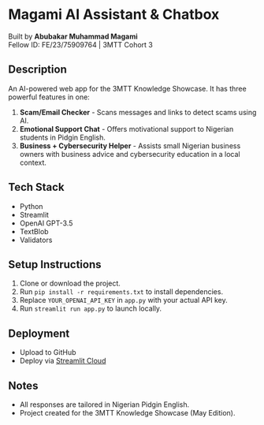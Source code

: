 # Magami AI Assistant & Chatbox

Built by **Abubakar Muhammad Magami**  
Fellow ID: FE/23/75909764 | 3MTT Cohort 3

## Description
An AI-powered web app for the 3MTT Knowledge Showcase. It has three powerful features in one:

1. **Scam/Email Checker** - Scans messages and links to detect scams using AI.
2. **Emotional Support Chat** - Offers motivational support to Nigerian students in Pidgin English.
3. **Business + Cybersecurity Helper** - Assists small Nigerian business owners with business advice and cybersecurity education in a local context.

## Tech Stack
- Python
- Streamlit
- OpenAI GPT-3.5
- TextBlob
- Validators

## Setup Instructions
1. Clone or download the project.
2. Run `pip install -r requirements.txt` to install dependencies.
3. Replace `YOUR_OPENAI_API_KEY` in `app.py` with your actual API key.
4. Run `streamlit run app.py` to launch locally.

## Deployment
- Upload to GitHub
- Deploy via [Streamlit Cloud](https://share.streamlit.io/)

## Notes
- All responses are tailored in Nigerian Pidgin English.
- Project created for the 3MTT Knowledge Showcase (May Edition).